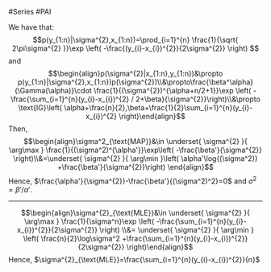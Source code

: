 #Series #PAI 

We have that: $$p(y_{1:n}|\sigma^{2},x_{1:n})=\prod_{i=1}^{n} \frac{1}{\sqrt{ 2\pi\sigma^{2} }}\exp \left( -\frac{(y_{i}-x_{i})^{2}}{2\sigma^{2}} \right) $$and $$\begin{align}p(\sigma^{2}|x_{1:n},y_{1:n})&\propto p(y_{1:n}|\sigma^{2},x_{1:n})p(\sigma^{2})\\&\propto\frac{\beta^\alpha}{\Gamma(\alpha)}\cdot \frac{1}{(\sigma^{2})^{\alpha+n/2+1}}\exp \left( -\frac{\sum_{i=1}^{n}(y_{i}-x_{i})^{2} / 2+\beta}{\sigma^{2}}\right)\\&\propto \text{IG}\left( \alpha+\frac{n}{2},\beta+\frac{1}{2}\sum_{i=1}^{n}(y_{i}-x_{i})^{2} \right)\end{align}$$
Then, $$\begin{align}\sigma^2_{\text{MAP}}&\in \underset{ \sigma^{2} }{ \arg\max } \frac{1}{(\sigma^2)^{\alpha'}}\exp\left( -\frac{\beta'}{\sigma^{2}} \right)\\&=\underset{ \sigma^{2} }{ \arg\min }\left(  \alpha'\log{(\sigma^2)} +\frac{\beta'}{\sigma^{2}}\right)  \end{align}$$Hence, $\frac{\alpha'}{\sigma^{2}}-\frac{\beta'}{(\sigma^2)^2}=0$ and $\sigma^{2}=\beta' / \alpha'$. 

---
$$\begin{align}\sigma^{2}_{\text{MLE}}&\in \underset{ \sigma^{2} }{ \arg\max } \frac{1}{\sigma^n}\exp \left( -\frac{\sum_{i=1}^{n}(y_{i}-x_{i})^{2}}{2\sigma^{2}} \right) \\&= \underset{ \sigma^{2} }{ \arg\min } \left( \frac{n}{2}\log\sigma^2 +\frac{\sum_{i=1}^{n}(y_{i}-x_{i})^{2}}{2\sigma^{2}}  \right)\end{align}$$Hence, $\sigma^{2}_{\text{MLE}}=\frac{\sum_{i=1}^{n}(y_{i}-x_{i})^{2}}{n}$